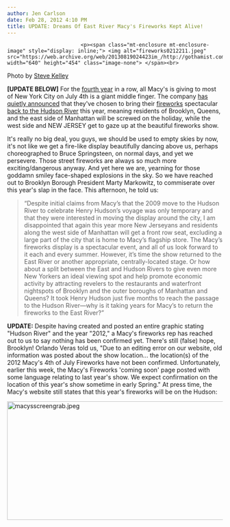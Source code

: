 ```yaml
---
author: Jen Carlson
date: Feb 28, 2012 4:10 PM
title: UPDATE: Dreams Of East River Macy's Fireworks Kept Alive!
---
```



                            
                            
                            
                            <p><span class="mt-enclosure mt-enclosure-image" style="display: inline;"> <img alt="fireworks0212211.jpeg" src="https://web.archive.org/web/20130819024423im_/http://gothamist.com/attachments/arts_jen/fireworks0212211.jpeg" width="640" height="454" class="image-none"> </span><br>
<span class="photo_caption">Photo by <a href="https://web.archive.org/web/20130819024423/http://www.flickr.com/photos/yukonblizzard/5913841026/">Steve Kelley</a></span></p>

<p><strong>[UPDATE BELOW]</strong> For the <a href="https://web.archive.org/web/20130819024423/http://gothamist.com/2009/05/04/hudson_river_takes_back_fireworks.php">fourth year</a> in a row, all Macy&apos;s is giving to most of New York City on July 4th is a giant middle finger. The company <a href="https://web.archive.org/web/20130819024423/http://social.macys.com/fireworks/?cm_mmc=VanityUrl-_-fireworks-_-n-_-n">has quietly announced</a> that they&apos;ve chosen to bring their <a href="https://web.archive.org/web/20130819024423/http://gothamist.com/tags/fireworks">fireworks</a> spectacular <a href="https://web.archive.org/web/20130819024423/http://brooklynheightsblog.com/archives/36343">back to the Hudson River</a> this year, meaning residents of Brooklyn, Queens, and the east side of Manhattan will be screwed on the holiday, while the west side and NEW JERSEY get to gaze up at the beautiful fireworks show. </p>

<p>It&apos;s really no big deal, you guys, we should be used to empty skies by now, it&apos;s not like we get a fire-like display beautifully dancing above us, perhaps choreographed to Bruce Springsteen, on normal days, and yet we persevere. Those street fireworks are always so much more exciting/dangerous anyway. And yet here we are, yearning for those goddamn smiley face-shaped explosions in the sky. So we have reached out to Brooklyn Borough President Marty Markowitz, to commiserate over this year&apos;s slap in the face. This afternoon, he told us:</p>

<blockquote>&#x201C;Despite initial claims from Macy&#x2019;s that the 2009 move to the Hudson River to celebrate Henry Hudson&#x2019;s voyage was only temporary and that they were interested in moving the display around the city, I am disappointed that again this year more New Jerseyans and residents along the west side of Manhattan will get a front row seat, excluding a large part of the city that is home to Macy&#x2019;s flagship store. The Macy&#x2019;s fireworks display is a spectacular event, and all of us look forward to it each and every summer. However, it&#x2019;s time the show returned to the East River or another appropriate, centrally-located stage. Or how about a split between the East and Hudson Rivers to give even more New Yorkers an ideal viewing spot and help promote economic activity by attracting revelers to the restaurants and waterfront nightspots of Brooklyn and the outer boroughs of Manhattan and Queens? It took Henry Hudson just five months to reach the passage to the Hudson River&#x2014;why is it taking years for Macy&#x2019;s to return the fireworks to the East River?&#x201D;</blockquote>

<p><strong>UPDATE:</strong> Despite having created and posted an entire graphic stating &quot;Hudson River&quot; and the year &quot;2012,&quot; a Macy&apos;s fireworks rep has reached out to us to say nothing has been confirmed yet. There&apos;s still (false) hope, Brooklyn! Orlando Veras told us, &quot;Due to an editing error on our website, old information was posted about the show location... the location(s) of the 2012 Macy&apos;s 4th of July Fireworks have not been confirmed.  Unfortunately, earlier this week, the Macy&apos;s Fireworks &apos;coming soon&apos; page posted with some language relating to last year&apos;s show. We expect confirmation on the location of this year&apos;s show sometime in early Spring.&quot; At press time, the Macy&apos;s website still states that this year&apos;s fireworks will be on the Hudson:</p>

<p><span class="mt-enclosure mt-enclosure-image" style="display: inline;"> <img alt="macysscreengrab.jpeg" src="https://web.archive.org/web/20130819024423im_/http://gothamist.com/attachments/arts_jen/macysscreengrab.jpeg" width="640" height="276" class="image-none"> </span></p>
                            
                            
                            